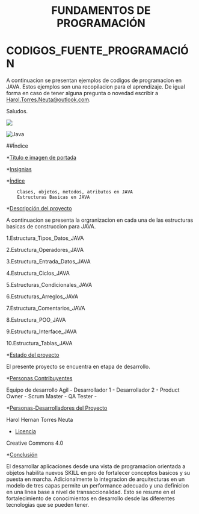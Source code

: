 
<h1 align="center"> FUNDAMENTOS DE PROGRAMACIÓN </h1>


# CODIGOS_FUENTE_PROGRAMACIÓN


 A continuacion se presentan ejemplos de codigos de programacion en JAVA. Estos ejemplos son una recopilacion para el aprendizaje. De igual forma en caso de tener alguna pregunta o novedad escribir a Harol.Torres.Neuta@outlook.com.

 Saludos. 
 
 <p align="left">
   <img src="https://img.shields.io/badge/STATUS-EN%20DESAROLLO-green">
 </p>
 

![Java](https://user-images.githubusercontent.com/66041310/188911547-85bde907-200e-4acd-873e-f6175edfa846.png)


##Índice

*[Título e imagen de portada](#Título-e-imagen-de-portada)

*[Insignias](#insignias)

*[Índice](#índice)

        Clases, objetos, metodos, atributos en JAVA
        Estructuras Basicas en JAVA

*[Descripción del proyecto](#descripción-del-proyecto)

A continuacion se presenta la orgranizacion en cada una de las estructuras basicas de construccion para JAVA.

   1.Estructura_Tipos_Datos_JAVA

   2.Estructura_Operadores_JAVA

   3.Estructura_Entrada_Datos_JAVA

   4.Estructura_Ciclos_JAVA

   5.Estructuras_Condicionales_JAVA

   6.Estructuras_Arreglos_JAVA

   7.Estructura_Comentarios_JAVA

   8.Estructura_POO_JAVA

   9.Estructura_Interface_JAVA

  10.Estructura_Tablas_JAVA

*[Estado del proyecto](#Estado-del-proyecto)

El presente proyecto se encuentra en etapa de desarrollo.



*[Personas Contribuyentes](#personas-contribuyentes)

Equipo de desarrollo Agil  - 
Desarrollador 1            -
Desarrollador 2            -
Product Owner              -
Scrum Master               -
QA Tester                  -

*[Personas-Desarrolladores del Proyecto](#personas-desarrolladores)

Harol Hernan Torres Neuta

* [Licencia](#licencia)

Creative Commons 4.0

*[Conclusión](#conclusión)

El desarrollar aplicaciones desde una vista de programacion orientada a objetos habilita nuevos SKILL en pro de fortalecer conceptos basicos y su puesta en marcha. Adicionalmente la integracion de arquitecturas en un modelo de tres capas permite un performance adecuado y una definicion en una linea base a nivel de transaccionalidad. Esto se resume en el fortalecimiento de conocimientos en desarrollo desde las diferentes tecnologias que se pueden tener. 
